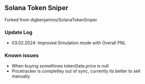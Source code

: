 ## Solana Token Sniper

Forked from digbenjamins/SolanaTokenSniper

### Update Log
- 03.02.2024: Improved Simulation mode with Overall PNL

### Known issues

- When buying somethines tokenData.price is null
- Pricetracker is completley out of sync, currently its better to sell manually

